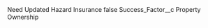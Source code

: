 <?xml version="1.0" encoding="UTF-8"?>
<CustomMetadata xmlns="http://soap.sforce.com/2006/04/metadata" xmlns:xsi="http://www.w3.org/2001/XMLSchema-instance" xmlns:xsd="http://www.w3.org/2001/XMLSchema">
    <label>Need Updated Hazard Insurance</label>
    <protected>false</protected>
    <values>
        <field>Success_Factor__c</field>
        <value xsi:type="xsd:string">Property Ownership</value>
    </values>
</CustomMetadata>

